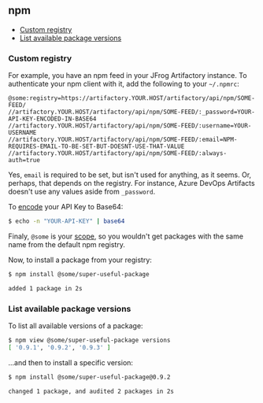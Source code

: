 ## npm

<!-- MarkdownTOC -->

- [Custom registry](#custom-registry)
- [List available package versions](#list-available-package-versions)

<!-- /MarkdownTOC -->

### Custom registry

For example, you have an npm feed in your JFrog Artifactory instance. To authenticate your npm client with it, add the following to your `~/.npmrc`:

```
@some:registry=https://artifactory.YOUR.HOST/artifactory/api/npm/SOME-FEED/
//artifactory.YOUR.HOST/artifactory/api/npm/SOME-FEED/:_password=YOUR-API-KEY-ENCODED-IN-BASE64
//artifactory.YOUR.HOST/artifactory/api/npm/SOME-FEED/:username=YOUR-USERNAME
//artifactory.YOUR.HOST/artifactory/api/npm/SOME-FEED/:email=NPM-REQUIRES-EMAIL-TO-BE-SET-BUT-DOESNT-USE-THAT-VALUE
//artifactory.YOUR.HOST/artifactory/api/npm/SOME-FEED/:always-auth=true
```

Yes, `email` is required to be set, but isn't used for anything, as it seems. Or, perhaps, that depends on the registry. For instance, Azure DevOps Artifacts doesn't use any values aside from `_password`.

To [encode](https://github.com/retifrav/scraps/blob/master/_linux/index.md#encode) your API Key to Base64:

``` sh
$ echo -n "YOUR-API-KEY" | base64
```

Finaly, `@some` is your [scope](https://docs.npmjs.com/about-scopes), so you wouldn't get packages with the same name from the default npm registry.

Now, to install a package from your registry:

``` sh
$ npm install @some/super-useful-package

added 1 package in 2s
```

### List available package versions

To list all available versions of a package:

``` sh
$ npm view @some/super-useful-package versions
[ '0.9.1', '0.9.2', '0.9.3' ]
```

...and then to install a specific version:

``` sh
$ npm install @some/super-useful-package@0.9.2

changed 1 package, and audited 2 packages in 2s
```
